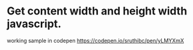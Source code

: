 # Get content width and height width javascript.
working sample in codepen https://codepen.io/sruthibc/pen/yLMYXmX


